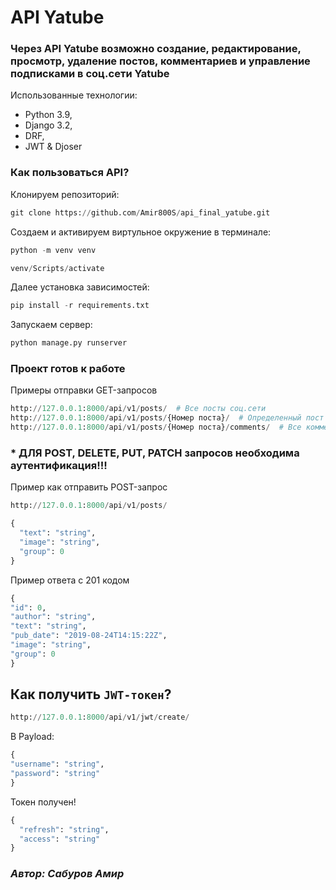 # API Yatube
### Через API Yatube возможно создание, редактирование, просмотр, удаление постов, комментариев и управление подписками в соц.сети Yatube
Использованные технологии:
- Python 3.9,
- Django 3.2,
- DRF,
- JWT & Djoser

### Как пользоваться API?
Клонируем репозиторий:
```python
git clone https://github.com/Amir800S/api_final_yatube.git
```
Создаем и активируем виртульное окружение в терминале:
```python
python -m venv venv
```
```python
venv/Scripts/activate
```
Далее установка зависимостей:
```python
pip install -r requirements.txt
```
Запускаем сервер:
```python
python manage.py runserver
```
### Проект готов к работе
Примеры отправки GET-запросов 
```python
http://127.0.0.1:8000/api/v1/posts/  # Все посты соц.сети
http://127.0.0.1:8000/api/v1/posts/{Номер поста}/  # Определенный пост
http://127.0.0.1:8000/api/v1/posts/{Номер поста}/comments/  # Все комменты определенного поста 
```
### * ДЛЯ POST, DELETE, PUT, PATCH запросов необходима аутентификация!!! 
Пример как отправить POST-запрос
```python
http://127.0.0.1:8000/api/v1/posts/
```
```python
{
  "text": "string",
  "image": "string",
  "group": 0
}
```
Пример ответа с 201 кодом
```python
{
"id": 0,
"author": "string",
"text": "string",
"pub_date": "2019-08-24T14:15:22Z",
"image": "string",
"group": 0
}
```
## Как получить `JWT-токен`?
```python
http://127.0.0.1:8000/api/v1/jwt/create/
```
В Payload:
```python
{
"username": "string",
"password": "string"
}
```
Токен получен! 
```python
{
  "refresh": "string",
  "access": "string"
}
```
### *Автор: Сабуров Амир* 
